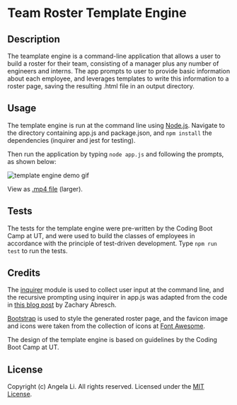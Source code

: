 # Team Roster Template Engine

## Description
The teamplate engine is a command-line application that allows a user to build a roster for their team, consisting of a manager plus any number of engineers and interns. The app prompts to user to provide basic information about each employee, and leverages templates to write this information to a roster page, saving the resulting .html file in an output directory.

## Usage
The template engine is run at the command line using [Node.js](https://nodejs.org/en/). Navigate to the directory containing app.js and package.json, and `npm install` the dependencies (inquirer and jest for testing).

Then run the application by typing `node app.js` and following the prompts, as shown below:

![template engine demo gif](/template-engine-demo.gif)

View as [.mp4 file](https://github.com/angelagongli/template-engine/blob/master/template-engine-demo.mp4) (larger).

## Tests
The tests for the template engine were pre-written by the Coding Boot Camp at UT, and were used to build the classes of employees in accordance with the principle of test-driven development. Type `npm run test` to run the tests.

## Credits
The [inquirer](https://www.npmjs.com/package/inquirer) module is used to collect user input at the command line, and the recursive prompting using inquirer in app.js was adapted from the code in [this blog post](http://www.penandpaperprogrammer.com/blog/2018/12/16/repeating-questions-with-inquirerjs) by Zachary Abresch.

[Bootstrap](https://getbootstrap.com/) is used to style the generated roster page, and the favicon image and icons were taken from the collection of icons at [Font Awesome](https://fontawesome.com/).

The design of the template engine is based on guidelines by the Coding Boot Camp at UT.

## License
Copyright (c) Angela Li. All rights reserved.
Licensed under the [MIT License](LICENSE).